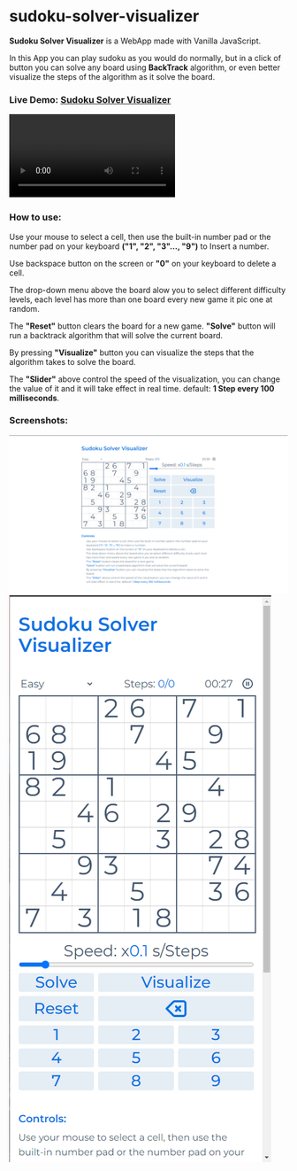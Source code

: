 # sudoku-solver-visualizer

**Sudoku Solver Visualizer** is a WebApp made with Vanilla JavaScript.

In this App you can play sudoku as you would do normally, but in a click of button you can solve any board using **BackTrack** algorithm, or even better visualize the steps of the algorithm as it solve the board.

### Live Demo: [Sudoku Solver Visualizer]()

![](https://user-images.githubusercontent.com/82726838/171255187-338c1846-d3f2-4405-b0ea-74bc3b504656.mp4)

### How to use:

Use your mouse to select a cell, then use the built-in number pad or the number pad on your keyboard **("1", "2", "3"..., "9")** to Insert a number.

Use backspace button on the screen or **"0"** on your keyboard to delete a cell.

The drop-down menu above the board alow you to select different difficulty levels, each level has more than one board every new game it pic one at random.

The **"Reset"** button clears the board for a new game.
**"Solve"** button will run a backtrack algorithm that will solve the current board.

By pressing **"Visualize"** button you can visualize the steps that the algorithm takes to solve the board.

The **"Slider"** above control the speed of the visualization, you can change the value of it and it will take effect in real time. default: **1 Step every 100 milliseconds**.

### Screenshots:

![](./screenshots/01.png)
![](./screenshots/02.png)
